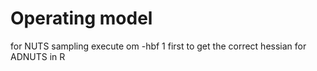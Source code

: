 # Operating model 
for NUTS sampling execute om -hbf 1 first to get the correct hessian for ADNUTS in R
